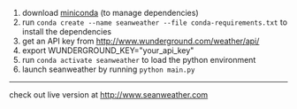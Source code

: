 1. download [miniconda](http://conda.pydata.org/miniconda.html) (to manage dependencies)
2. run `conda create --name seanweather --file conda-requirements.txt` to install the dependencies
3. get an API key from http://www.wunderground.com/weather/api/
4. export WUNDERGROUND_KEY="your_api_key"
5. run `conda activate seanweather` to load the python environment
6. launch seanweather by running `python main.py`
----------------------------------------------------------------

check out live version at http://www.seanweather.com
